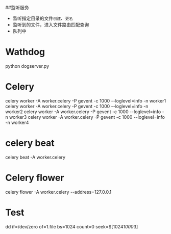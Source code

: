 

##监听服务
- 监听指定目录的文件`创建`、`更名`
- 监听到的文件，进入文件路由匹配查询
- 队列中




# Wathdog
python dogserver.py

# Celery

celery worker -A worker.celery  -P gevent -c 1000 --loglevel=info -n worker1
celery worker -A worker.celery  -P gevent -c 1000 --loglevel=info -n worker2
celery worker -A worker.celery  -P gevent -c 1000 --loglevel=info -n worker3
celery worker -A worker.celery  -P gevent -c 1000 --loglevel=info -n worker4

# celery beat
celery beat -A worker.celery

# Celery flower
celery flower -A worker.celery --address=127.0.0.1



# Test
dd if=/dev/zero of=1.file bs=1024 count=0 seek=$[1024*1000*3]
